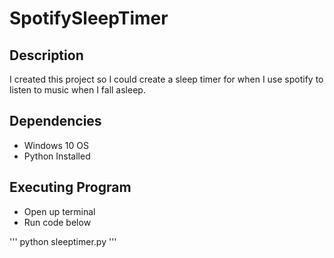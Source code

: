 # SpotifySleepTimer

## Description

I created this project so I could create a sleep timer for when I use spotify to listen to music when I fall asleep. 

## Dependencies
- Windows 10 OS
- Python Installed

## Executing Program
- Open up terminal
- Run code below

'''
python sleeptimer.py
'''
